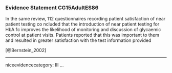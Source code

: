 ### Evidence Statement CG15AdultES86
In the same review, 112 questionnaires recording patient satisfaction of near patient testing co ncluded that the introduction of near patient testing for HbA 1c improves the likelihood of monitoring and discussion of glycaemic control at patient visits. Patients reported that this was important to them and resulted in greater satisfaction with the test information provided

[@Bernstein_2002]

---
niceevidencecategory: III
...


